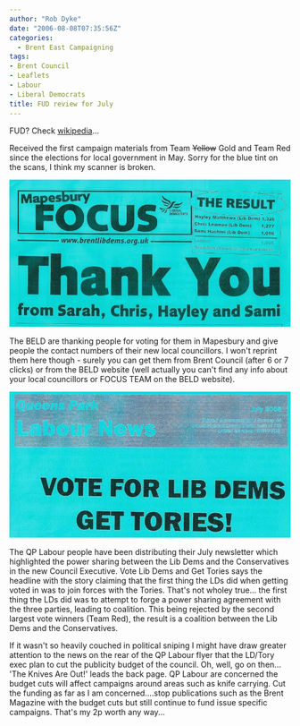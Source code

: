 ```yaml
---
author: "Rob Dyke"
date: "2006-08-08T07:35:56Z"
categories:
  - Brent East Campaigning
tags:
- Brent Council
- Leaflets
- Labour
- Liberal Democrats
title: FUD review for July
---
```

FUD? Check [wikipedia](http://en.wikipedia.org/wiki/Fud#Non-computer_uses "Definition: FUD - Non-computer uses")...

Received the first campaign materials from Team <strike>Yellow</strike> Gold and Team Red since the elections for local government in May. Sorry for the blue tint on the scans, I think my scanner is broken.
  
<a title="BELD Thanks for voting for us." class="imagelink" rel="attachment" id="p141" href="http://www.robdyke.com/bec/?attachment_id=141"><img alt="BELD Thanks for voting for us." id="image141" src="/pubfiles/2006/08/scan0003.jpg" /></a>

The BELD are thanking people for voting for them in Mapesbury and give people the contact numbers of their new local councillors. I won't reprint them here though - surely you can get them from Brent Council (after 6 or 7 clicks) or from the BELD website (well actually you can't find any info about your local councillors or FOCUS TEAM on the BELD website).
  
<a title="QP Labour - Vote Yellow Get Blue " class="imagelink" rel="attachment" id="p142" href="http://www.robdyke.com/bec/?attachment_id=142"><img alt="QP Labour - Vote Yellow Get Blue " id="image142" src="/pubfiles/2006/08/scan0001.jpg" /></a>

The QP Labour people have been distributing their July newsletter which highlighted the power sharing between the Lib Dems and the Conservatives in the new Council Executive. Vote Lib Dems and Get Tories says the headline with the story claiming that the first thing the LDs did when getting voted in was to join forces with the Tories. That's not wholey true... the first thing the LDs did was to attempt to forge a power sharing agreement with the three parties, leading to coalition. This being rejected by the second largest vote winners (Team Red), the result is a coalition between the Lib Dems and the Conservatives.
  
If it wasn't so heavily couched in political sniping I might have draw greater attention to the news on the rear of the QP Labour flyer that the LD/Tory exec plan to cut the publicity budget of the council. Oh, well, go on then... 'The Knives Are Out!' leads the back page. QP Labour are concerned the budget cuts will affect campaigns around areas such as knife carrying. Cut the funding as far as I am concerned....stop publications such as the Brent Magazine with the budget cuts but still continue to fund issue specific campaigns. That's my 2p worth any way...
